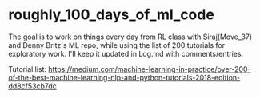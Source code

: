 # roughly_100_days_of_ml_code
The goal is to work on things every day from RL class with Siraj(Move_37) and Denny Britz's ML repo, while using the list of 200 tutorials for exploratory work.  I'll keep it updated in Log.md with comments/entries.

Tutorial list: https://medium.com/machine-learning-in-practice/over-200-of-the-best-machine-learning-nlp-and-python-tutorials-2018-edition-dd8cf53cb7dc
